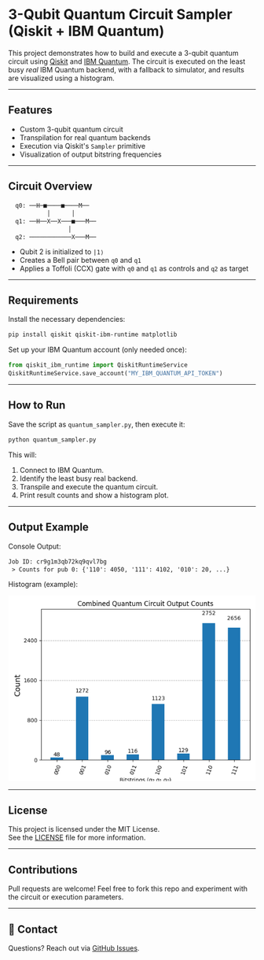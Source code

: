 # 3-Qubit Quantum Circuit Sampler (Qiskit + IBM Quantum)

This project demonstrates how to build and execute a 3-qubit quantum circuit using [Qiskit](https://qiskit.org/) and [IBM Quantum](https://quantum-computing.ibm.com/). The circuit is executed on the least busy *real* IBM Quantum backend, with a fallback to simulator, and results are visualized using a histogram.

---

## Features

-  Custom 3-qubit quantum circuit
-  Transpilation for real quantum backends
-  Execution via Qiskit's `Sampler` primitive
-  Visualization of output bitstring frequencies

---

## Circuit Overview

```plaintext
  q0: ──H─■────■────M──
           │      │
  q1: ──H──X──X───■───M──
                 │
  q2: ────────────X───M──
```

- Qubit 2 is initialized to `|1⟩`
- Creates a Bell pair between `q0` and `q1`
- Applies a Toffoli (CCX) gate with `q0` and `q1` as controls and `q2` as target

---

## Requirements

Install the necessary dependencies:

```bash
pip install qiskit qiskit-ibm-runtime matplotlib
```

Set up your IBM Quantum account (only needed once):

```python
from qiskit_ibm_runtime import QiskitRuntimeService
QiskitRuntimeService.save_account("MY_IBM_QUANTUM_API_TOKEN")
```

---

## How to Run

Save the script as `quantum_sampler.py`, then execute it:

```bash
python quantum_sampler.py
```

This will:
1. Connect to IBM Quantum.
2. Identify the least busy real backend.
3. Transpile and execute the quantum circuit.
4. Print result counts and show a histogram plot.

---

## Output Example

Console Output:
```text
Job ID: cr9g1m3qb72kq9qvl7bg
 > Counts for pub 0: {'110': 4050, '111': 4102, '010': 20, ...}
```

Histogram (example):

![Quantum Histogram](example_histogram.png)

---

## License

This project is licensed under the MIT License.  
See the [LICENSE](LICENSE) file for more information.

---

## Contributions

Pull requests are welcome! Feel free to fork this repo and experiment with the circuit or execution parameters.

---

## 📢 Contact

Questions? Reach out via [GitHub Issues](https://github.com/your-username/your-repo/issues).
